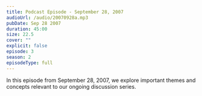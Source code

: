 ```yaml
---
title: Podcast Episode - September 28, 2007
audioUrl: /audio/20070928a.mp3
pubDate: Sep 28 2007
duration: 45:00
size: 22.5
cover: ""
explicit: false
episode: 3
season: 2
episodeType: full
---
```

In this episode from September 28, 2007, we explore important themes and concepts relevant to our ongoing discussion series.
